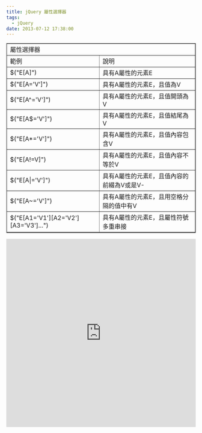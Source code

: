 ```yaml
---
title: jQuery 屬性選擇器
tags:
  - jQuery
date: 2013-07-12 17:38:00
---
```


<div><table border="1">                <tbody><tr>                        <td colspan="2">屬性選擇器</td>                    </tr><tr>                        <td>範例</td>                        <td>說明</td>                    </tr><tr>                        <td>$("E[A]")</td>                        <td>具有A屬性的元素E</td>                    </tr><tr>                        <td>$("E[A='V']")</td>                        <td>具有A屬性的元素E，且值為V</td>                    </tr><tr>                        <td>$("E[A^='V']")</td>                        <td>具有A屬性的元素E，且值開頭為V</td>                    </tr><tr>                        <td>$("E[A$='V']")</td>                        <td>具有A屬性的元素E，且值結尾為V</td>                    </tr><tr>                        <td>$("E[A*='V']")</td>                        <td>具有A屬性的元素E，且值內容包含V</td>                    </tr><tr>                        <td>$("E[A!=V]")</td>                        <td>具有A屬性的元素E，且值內容不等於V</td>                    </tr><tr>                        <td>$("E[A|='V']")</td>                        <td>具有A屬性的元素E，且值內容的前綴為V或是V-</td>                    </tr><tr>                        <td>$("E[A~='V']")</td>                        <td>具有A屬性的元素E，且用空格分隔的值中有V</td>                    </tr><tr>                        <td>$("E[A1='V1'][A2='V2'][A3='V3']...")</td>                        <td>具有A屬性的元素E，且屬性符號多重串接</td>                    </tr></tbody>            </table></div>
<div><iframe allowfullscreen="allowfullscreen" frameborder="0" height="500" src="http://jsfiddle.net/VRZeX/embedded/js,html,result/presentation" width="100%"></iframe></div>